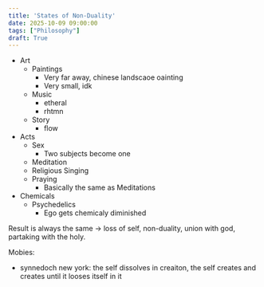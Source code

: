 ```yaml
---
title: 'States of Non-Duality'
date: 2025-10-09 09:00:00
tags: ["Philosophy"]
draft: True
---
```



- Art
    - Paintings
        - Very far away, chinese landscaoe oainting
        - Very small, idk
    - Music
        - etheral
        - rhtmn
    - Story
        - flow
- Acts
    - Sex
        - Two subjects become one
    - Meditation
    - Religious Singing
    - Praying
        -  Basically the same as Meditations
- Chemicals
    - Psychedelics
        - Ego gets chemicaly diminished

Result is always the same -> loss of self, non-duality, union with god, partaking with the holy.


Mobies:
- synnedoch new york: the self dissolves in creaiton, the self creates and creates until it looses itself in it
